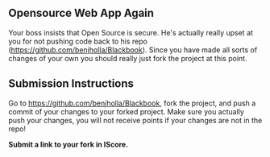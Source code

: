Opensource Web App Again
--------------------------------------

Your boss insists that Open Source is secure.  He's actually really upset at you for not pushing code back to his repo (https://github.com/benjholla/Blackbook).  Since you have made all sorts of changes of your own you should really just fork the project at this point.

Submission Instructions
-------------------------------------
Go to https://github.com/benjholla/Blackbook, fork the project, and push a commit of your changes to your forked project. Make sure you actually push your changes, you will not receive points if your changes are not in the repo! 

**Submit a link to your fork in IScore.**